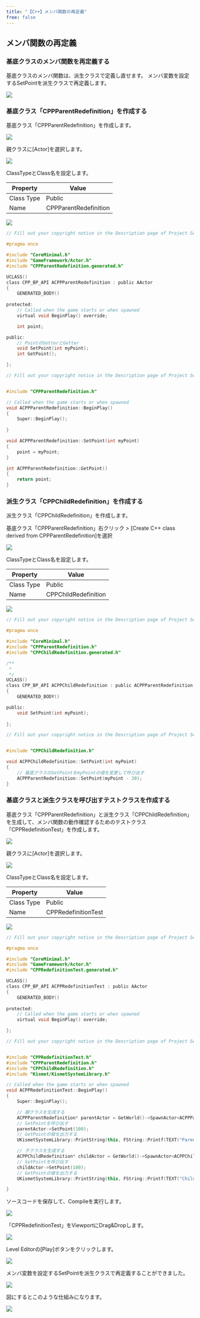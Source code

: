 ```yaml
---
title: "【C++】メンバ関数の再定義"
free: false
---
```


## メンバ関数の再定義

### 基底クラスのメンバ関数を再定義する

基底クラスのメンバ関数は、派生クラスで定義し直せます。
メンバ変数を設定するSetPointを派生クラスで再定義します。

![](/images/books/ue5_starter_cpp_and_bp_001/chap_03_cpp-redefinition_of_function/2022-09-17-23-54-22.png)

### 基底クラス「CPPParentRedefinition」を作成する

基底クラス「CPPParentRedefinition」を作成します。

![](/images/books/ue5_starter_cpp_and_bp_001/chap_03_cpp-redefinition_of_function/2022-09-10-18-27-18.png)

親クラスに[Actor]を選択します。

![](/images/books/ue5_starter_cpp_and_bp_001/chap_03_cpp-redefinition_of_function/2022-09-10-18-29-04.png)

ClassTypeとClass名を設定します。

| Property   | Value        |
| ---------- | ------------ |
| Class Type | Public       |
| Name       | CPPParentRedefinition |

![](/images/books/ue5_starter_cpp_and_bp_001/chap_03_cpp-redefinition_of_function/2022-09-10-18-32-28.png)

```cpp:CPPParentRedefinition.h
// Fill out your copyright notice in the Description page of Project Settings.

#pragma once

#include "CoreMinimal.h"
#include "GameFramework/Actor.h"
#include "CPPParentRedefinition.generated.h"

UCLASS()
class CPP_BP_API ACPPParentRedefinition : public AActor
{
	GENERATED_BODY()
	
protected:
	// Called when the game starts or when spawned
	virtual void BeginPlay() override;

	int point;

public:
	// PointのSetterとGetter
	void SetPoint(int myPoint);
	int GetPoint();

};

```

```cpp:CPPParentRedefinition.cpp
// Fill out your copyright notice in the Description page of Project Settings.


#include "CPPParentRedefinition.h"

// Called when the game starts or when spawned
void ACPPParentRedefinition::BeginPlay()
{
	Super::BeginPlay();
	
}

void ACPPParentRedefinition::SetPoint(int myPoint)
{
	point = myPoint;
}

int ACPPParentRedefinition::GetPoint()
{
	return point;
}

```

### 派生クラス「CPPChildRedefinition」を作成する

派生クラス「CPPChildRedefinition」を作成します。

基底クラス「CPPParentRedefinition」右クリック > [Create C++ class derived from CPPParentRedefinition]を選択

![](/images/books/ue5_starter_cpp_and_bp_001/chap_03_cpp-redefinition_of_function/2022-09-10-18-58-06.png)

ClassTypeとClass名を設定します。

| Property   | Value        |
| ---------- | ------------ |
| Class Type | Public       |
| Name       | CPPChildRedefinition |

![](/images/books/ue5_starter_cpp_and_bp_001/chap_03_cpp-redefinition_of_function/2022-09-10-19-03-34.png)

```cpp:CPPChildRedefinition.h
// Fill out your copyright notice in the Description page of Project Settings.

#pragma once

#include "CoreMinimal.h"
#include "CPPParentRedefinition.h"
#include "CPPChildRedefinition.generated.h"

/**
 * 
 */
UCLASS()
class CPP_BP_API ACPPChildRedefinition : public ACPPParentRedefinition
{
	GENERATED_BODY()

public:
	void SetPoint(int myPoint);
	
};

```

```cpp:CPPChildRedefinition.cpp
// Fill out your copyright notice in the Description page of Project Settings.


#include "CPPChildRedefinition.h"

void ACPPChildRedefinition::SetPoint(int myPoint)
{
	// 基底クラスのSetPointをmyPointの値を変更して呼び出す
	ACPPParentRedefinition::SetPoint(myPoint - 30);
}

```

### 基底クラスと派生クラスを呼び出すテストクラスを作成する

基底クラス「CPPParentRedefinition」と派生クラス「CPPChildRedefinition」を生成して、メンバ関数の動作確認するためのテストクラス「CPPRedefinitionTest」を作成します。

![](/images/books/ue5_starter_cpp_and_bp_001/chap_03_cpp-redefinition_of_function/2022-09-17-22-19-28.png)

親クラスに[Actor]を選択します。

![](/images/books/ue5_starter_cpp_and_bp_001/chap_03_cpp-virtual_function_override/2022-09-19-16-30-51.png)

ClassTypeとClass名を設定します。

| Property   | Value        |
| ---------- | ------------ |
| Class Type | Public       |
| Name       | CPPRedefinitionTest |

![](/images/books/ue5_starter_cpp_and_bp_001/chap_03_cpp-redefinition_of_function/2022-09-17-22-22-42.png)


```cpp:CPPRedefinitionTest.h
// Fill out your copyright notice in the Description page of Project Settings.

#pragma once

#include "CoreMinimal.h"
#include "GameFramework/Actor.h"
#include "CPPRedefinitionTest.generated.h"

UCLASS()
class CPP_BP_API ACPPRedefinitionTest : public AActor
{
	GENERATED_BODY()
	
protected:
	// Called when the game starts or when spawned
	virtual void BeginPlay() override;

};

```

```cpp:CPPRedefinitionTest.cpp
// Fill out your copyright notice in the Description page of Project Settings.


#include "CPPRedefinitionTest.h"
#include "CPPParentRedefinition.h"
#include "CPPChildRedefinition.h"
#include "Kismet/KismetSystemLibrary.h"

// Called when the game starts or when spawned
void ACPPRedefinitionTest::BeginPlay()
{
	Super::BeginPlay();

	// 親クラスを生成する
	ACPPParentRedefinition* parentActor = GetWorld()->SpawnActor<ACPPParentRedefinition>(ACPPParentRedefinition::StaticClass());
	// SetPointを呼び出す
	parentActor->SetPoint(100);
	// GetPointの値を出力する
	UKismetSystemLibrary::PrintString(this, FString::Printf(TEXT("Parent Point : %d"), parentActor->GetPoint()), true, true, FColor::Cyan, 10.f);

	// 子クラスを生成する
	ACPPChildRedefinition* childActor = GetWorld()->SpawnActor<ACPPChildRedefinition>(ACPPChildRedefinition::StaticClass());
	// SetPointを呼び出す
	childActor->SetPoint(100);
	// GetPointの値を出力する
	UKismetSystemLibrary::PrintString(this, FString::Printf(TEXT("Child Point : %d"), childActor->GetPoint()), true, true, FColor::Red, 10.f);

}

```

ソースコードを保存して、Compileを実行します。

![](/images/books/ue5_starter_cpp_and_bp_001/chap_03_constructor_destructor/2022-07-24-15-49-43.png)

「CPPRedefinitionTest」をViewportにDrag&Dropします。

![](/images/books/ue5_starter_cpp_and_bp_001/chap_03_cpp-redefinition_of_function/2022-09-17-23-19-45.png)

Level Editorの[Play]ボタンをクリックします。

![](/images/books/ue5_starter_cpp_and_bp_001/chap_03_constructor_destructor/2022-07-24-15-50-06.png)

メンバ変数を設定するSetPointを派生クラスで再定義することができました。

![](/images/books/ue5_starter_cpp_and_bp_001/chap_03_cpp-redefinition_of_function/2022-09-17-23-40-51.png)

図にするとこのような仕組みになります。

![](/images/books/ue5_starter_cpp_and_bp_001/chap_03_cpp-redefinition_of_function/2022-09-17-23-54-22.png)